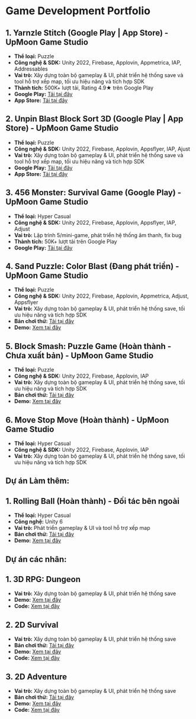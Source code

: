 # Game Development Portfolio
## 1. Yarnzle Stitch (Google Play | App Store) - UpMoon Game Studio
- **Thể loại:**  Puzzle
- **Công nghệ & SDK:** Unity 2022, Firebase, Applovin, Appmetrica, IAP, Addressables
- **Vai trò:** Xây dựng toàn bộ gameplay & UI, phát triển hệ thống save và tool hỗ trợ xếp map, tối ưu hiệu năng và tích hợp SDK
- **Thành tích:** 500K+ lượt tải, Rating 4.9★ trên Google Play
- **Google Play:** [Tải tại đây](https://play.google.com/store/apps/details?id=com.vgf.negaxy.yarnzle.stitch&hl=en)
- **App Store:** [Tải tại đây](https://apps.apple.com/vn/app/yarnzle-stitch/id6745729468)
## 2. Unpin Blast Block Sort 3D (Google Play | App Store) - UpMoon Game Studio
- **Thể loại:**  Puzzle
- **Công nghệ & SDK:** Unity 2022, Firebase, Applovin, Appsflyer, IAP, Ajust
- **Vai trò:** Xây dựng toàn bộ gameplay & UI, phát triển hệ thống save và tool hỗ trợ xếp map, tối ưu hiệu năng và tích hợp SDK
- **Google Play:** [Tải tại đây](https://play.google.com/store/apps/details?id=com.unpin.blast.blocks.sort3d&hl=en)
- **App Store:** [Tải tại đây](https://apps.apple.com/us/app/unpin-blast-block-sort-3d/id6743121152?l=en)
## 3. 456 Monster: Survival Game (Google Play) - UpMoon Game Studio
- **Thể loại:** Hyper Casual  
- **Công nghệ & SDK:** Unity 2022, Firebase, Applovin, Appsflyer, IAP, Adjust  
- **Vai trò:** Lập trình 5/mini-game, phát triển hệ thống âm thanh, fix bug  
- **Thành tích:** 50K+ lượt tải trên Google Play  
- **Google Play:** [Tải tại đây](https://play.google.com/store/apps/details?id=com.pub.um.quick.game100.monsters&hl=en)
## 4. Sand Puzzle: Color Blast (Đang phát triển) - UpMoon Game Studio
- **Thể loại:** Puzzle
- **Công nghệ & SDK:** Unity 2022, Firebase, Applovin, Appmetrica, Adjust, Appsflyer
- **Vai trò:** Xây dựng toàn bộ gameplay & UI, phát triển hệ thống save, tối ưu hiệu năng và tích hợp SDK
- **Bản chơi thử:** [Tải tại đây](https://drive.google.com/file/d/1pV4dYMvLD3jPe5u_jHI0iX4t74kA5xLS/view?usp=sharing)
- **Demo:** [Xem tại đây](https://youtu.be/sbVuJMyoWCU?si=ypmU2hOz7Dmsr3po)
## 5. Block Smash: Puzzle Game (Hoàn thành - Chưa xuất bản) - UpMoon Game Studio
- **Thể loại:** Puzzle
- **Công nghệ & SDK:** Unity 2022, Firebase, Applovin, IAP
- **Vai trò:** Xây dựng toàn bộ gameplay & UI, phát triển hệ thống save, tối ưu hiệu năng và tích hợp SDK  
- **Bản chơi thử:** [Tải tại đây](https://drive.google.com/file/d/1xHKUVnPSCQCK__PdaZF4qj6tbATKKHOB/view?usp=sharing)
- **Demo:** [Xem tại đây](https://youtu.be/Di_uaUXhH0Q?si=FakVyIxYD-Sx2swz)
## 6. Move Stop Move (Hoàn thành) - UpMoon Game Studio
- **Thể loại:** Hyper Casual
- **Công nghệ & SDK:** Unity 2022, Firebase, Applovin, IAP
- **Vai trò:** Xây dựng toàn bộ gameplay & UI, phát triển hệ thống save, tối ưu hiệu năng và tích hợp SDK
## Dự án Làm thêm:
## 1. Rolling Ball (Hoàn thành) - Đối tác bên ngoài
- **Thể loại:** Hyper Casual
- **Công nghệ:** Unity 6
- **Vai trò:** Phát triển gameplay & UI và tool hỗ trợ xếp map 
- **Bản chơi thử:** [Tải tại đây](https://drive.google.com/file/d/1cBktr0fFrhPfZ0Rf7bKd3lc1XVdTm20V/view?usp=sharing)
- **Demo:** [Xem tại đây]()
## Dự án các nhân:
## 1. 3D RPG: Dungeon
- **Vai trò:** Xây dựng toàn bộ gameplay & UI, phát triển hệ thống save
- **Demo:** [Xem tại đây](https://www.youtube.com/watch?v=HiJi1FfGGH4)
- **Code:** [Xem tại đây](https://github.com/NMinhhh/RPG-Project.git)
## 2. 2D Survival
- **Vai trò:** Xây dựng toàn bộ gameplay & UI, phát triển hệ thống save
- **Bản chơi thử:** [Tải tại đây](https://nhatminhhhhh.itch.io/game2d)
- **Demo:** [Xem tại đây](https://www.youtube.com/watch?v=_byMjpddU24)
- **Code:** [Xem tại đây](https://github.com/NMinhhh/Knight-2D.git)
## 3. 2D Adventure
- **Vai trò:** Xây dựng toàn bộ gameplay & UI, phát triển hệ thống save
- **Bản chơi thử:** [Tải tại đây](https://drive.google.com/file/d/13p7xAds3Sv7MRYm8Q6BjritD74568y7_/view?usp=sharing)
- **Demo:** [Xem tại đây](https://youtu.be/zFzDOCZjxzU)
- **Code:** [Xem tại đây](https://github.com/NMinhhh/First-Project.git)

